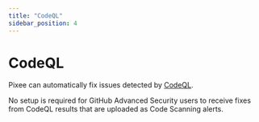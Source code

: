 ```yaml
---
title: "CodeQL"
sidebar_position: 4
---
```


# CodeQL

Pixee can automatically fix issues detected by [CodeQL](https://codeql.github.com/).

No setup is required for GitHub Advanced Security users to receive fixes from CodeQL results that are uploaded as Code Scanning alerts.
